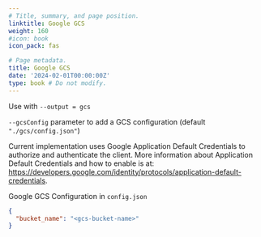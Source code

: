 ```yaml
---
# Title, summary, and page position.
linktitle: Google GCS
weight: 160
#icon: book
icon_pack: fas

# Page metadata.
title: Google GCS
date: '2024-02-01T00:00:00Z'
type: book # Do not modify.
---
```


Use with `--output = gcs`


`--gcsConfig` parameter to add a GCS configuration (default `"./gcs/config.json"`)

Current implementation uses Google Application Default Credentials to authorize and authenticate the client.
More information about Application Default Credentials and how to enable is at:
https://developers.google.com/identity/protocols/application-default-credentials.

Google GCS Configuration in `config.json`

```json
{
  "bucket_name": "<gcs-bucket-name>"
}
```
